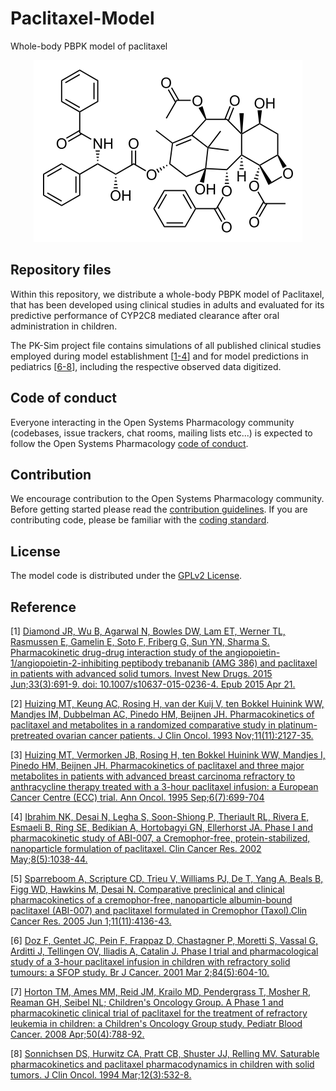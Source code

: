 # Paclitaxel-Model
Whole-body PBPK model of paclitaxel

<p align="center">
  <img src="Paclitaxel.png">
</p>

## Repository files

Within this repository, we distribute a whole-body PBPK model of  Paclitaxel, that has been developed using clinical studies in adults and evaluated for its predictive performance of CYP2C8 mediated clearance after oral administration in children. 

The PK-Sim project file contains simulations of all published clinical studies employed during model establishment [[1-4](#reference)] and for model predictions in pediatrics [[6-8](#reference)], including the respective observed data digitized.

## Code of conduct

Everyone interacting in the Open Systems Pharmacology community  (codebases, issue trackers, chat rooms, mailing lists etc...) is  expected to follow the Open Systems Pharmacology [code of conduct](https://github.com/Open-Systems-Pharmacology/Suite/blob/master/CODE_OF_CONDUCT.md#contributor-covenant-code-of-conduct).

## Contribution

We encourage contribution to the Open Systems Pharmacology community. Before getting started please read the [contribution guidelines](https://github.com/Open-Systems-Pharmacology/Suite/blob/master/CONTRIBUTING.md#ways-to-contribute). If you are contributing code, please be familiar with the [coding standard](https://github.com/Open-Systems-Pharmacology/Suite/blob/master/CODING_STANDARDS.md#visual-studio-settings).

## License

The model code is distributed under the [GPLv2 License](https://github.com/Open-Systems-Pharmacology/Suite/blob/develop/LICENSE).

## Reference

[1] [Diamond JR, Wu B, Agarwal N, Bowles DW, Lam ET, Werner TL, Rasmussen E, Gamelin E, Soto F, Friberg G, Sun YN, Sharma S. Pharmacokinetic drug-drug interaction study of the angiopoietin-1/angiopoietin-2-inhibiting peptibody trebananib (AMG 386) and paclitaxel in patients with advanced solid tumors. Invest New Drugs. 2015 Jun;33(3):691-9. doi: 10.1007/s10637-015-0236-4. Epub 2015 Apr 21.](https://link.springer.com/article/10.1007%2Fs10637-015-0236-4)

[2] [Huizing MT, Keung AC, Rosing H, van der Kuij V, ten Bokkel Huinink WW, Mandjes IM, Dubbelman AC, Pinedo HM, Beijnen JH. Pharmacokinetics of paclitaxel and metabolites in a randomized comparative study in platinum-pretreated ovarian cancer patients. J Clin Oncol. 1993 Nov;11(11):2127-35.](https://ascopubs.org/doi/abs/10.1200/JCO.1993.11.11.2127)

[3] [Huizing MT, Vermorken JB, Rosing H, ten Bokkel Huinink WW, Mandjes I, Pinedo HM, Beijnen JH. Pharmacokinetics of paclitaxel and three major metabolites in patients with advanced breast carcinoma refractory to anthracycline therapy treated with a 3-hour paclitaxel infusion: a European Cancer Centre (ECC) trial. Ann Oncol. 1995 Sep;6(7):699-704](https://www.ncbi.nlm.nih.gov/pubmed/8664192)

[4] [Ibrahim NK, Desai N, Legha S, Soon-Shiong P, Theriault RL, Rivera E, Esmaeli B, Ring SE, Bedikian A, Hortobagyi GN, Ellerhorst JA. Phase I and pharmacokinetic study of ABI-007, a Cremophor-free, protein-stabilized, nanoparticle formulation of paclitaxel. Clin Cancer Res. 2002 May;8(5):1038-44.](http://clincancerres.aacrjournals.org/content/8/5/1038.long)

[5] [Sparreboom A, Scripture CD, Trieu V, Williams PJ, De T, Yang A, Beals B, Figg WD, Hawkins M, Desai N. Comparative preclinical and clinical pharmacokinetics of a cremophor-free, nanoparticle albumin-bound paclitaxel (ABI-007) and paclitaxel formulated in Cremophor (Taxol).Clin Cancer Res. 2005 Jun 1;11(11):4136-43.](http://clincancerres.aacrjournals.org/content/11/11/4136.long)

[6] [Doz F, Gentet JC, Pein F, Frappaz D, Chastagner P, Moretti S, Vassal G, Arditti J, Tellingen OV, Iliadis A, Catalin J. Phase I trial and pharmacological study of a 3-hour paclitaxel infusion in children with refractory solid tumours: a SFOP study. Br J Cancer. 2001 Mar 2;84(5):604-10.](https://www.nature.com/articles/6691637)

[7] [Horton TM, Ames MM, Reid JM, Krailo MD, Pendergrass T, Mosher R, Reaman GH, Seibel NL; Children's Oncology Group. A Phase 1 and pharmacokinetic clinical trial of paclitaxel for the treatment of refractory leukemia in children: a Children's Oncology Group study. Pediatr Blood Cancer. 2008 Apr;50(4):788-92.](https://onlinelibrary.wiley.com/doi/full/10.1002/pbc.21310)

[8] [Sonnichsen DS, Hurwitz CA, Pratt CB, Shuster JJ, Relling MV. Saturable pharmacokinetics and paclitaxel pharmacodynamics in children with solid tumors. J Clin Oncol. 1994 Mar;12(3):532-8.](https://ascopubs.org/doi/abs/10.1200/JCO.1994.12.3.532)

